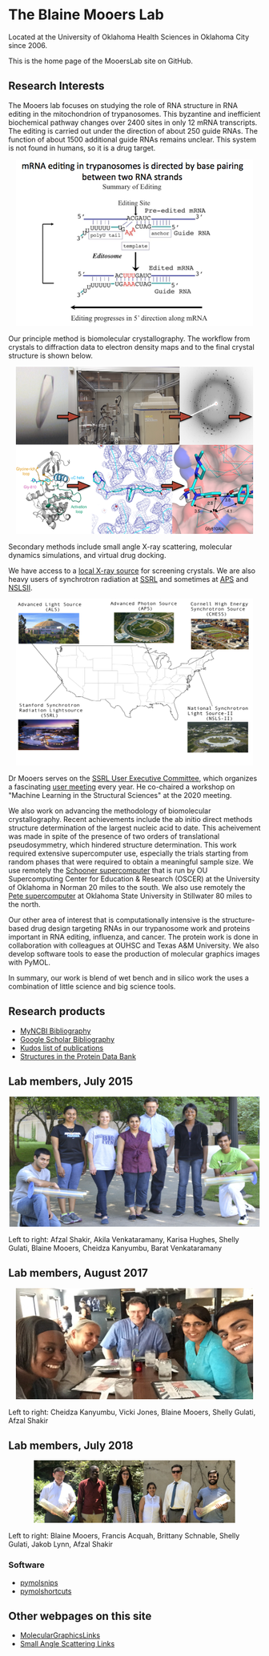 # The Blaine Mooers Lab

Located at the University of Oklahoma Health Sciences in Oklahoma City since 2006.

This is the home page of the MooersLab site on GitHub. 

## Research Interests

The Mooers lab focuses on studying the role of RNA structure in RNA editing in the mitochondrion of trypanosomes. 
This byzantine and inefficient biochemical pathway changes over 2400 sites in only 12 mRNA transcripts.
The editing is carried out under the direction of about 250 guide RNAs. 
The function of about 1500 additional guide RNAs remains unclear.
This system is not found in humans, so it is a drug target.

<p align="center"><img src="./images/EditingCartoon.png" alt="HTML5 Icon" style="width:473.2px;height:333.45px;"></p>

Our principle method is biomolecular crystallography. 
The workflow from crystals to diffraction data to electron density maps and to the final crystal structure is shown below.

<p align="center"><img src="./images/workflow.png" alt="HTML5 Icon" style="width:473.2px;height:333.45px;"></p>

Secondary methods include small angle X-ray scattering, molecular dynamics simulations, and virtual drug docking. 

We have access to a [local X-ray source](https://research.ouhsc.edu/Core-Facilities/Laboratory-of-Biomolecular-Structure-and-Function) for screening crystals.
We are also heavy users of synchrotron radiation at [SSRL](https://www-ssrl.slac.stanford.edu/content/science/scientific-techniques) and sometimes at [APS](https://www.aps.anl.gov/) and [NSLSII](https://www.bnl.gov/ps/).

<p align="center"><img src="./images/USmapSynchs.png" alt="HTML5 Icon" style="width:473.2px;height:333.45px;"></p>

Dr Mooers serves on the [SSRL User Executive Committee](https://www-ssrl.slac.stanford.edu/content/about-ssrl/ssrluo-2020-2021-executive-committee-members), which organizes a fascinating [user meeting](https://events.bizzabo.com/SLAC-UsersMeeting-2020/home) every year.
He co-chaired a workshop on "Machine Learning in the Structural Sciences" at the 2020 meeting.

We also work on advancing the methodology of biomolecular crystallography. 
Recent achievements include the ab initio direct methods structure determination of the largest nucleic acid to date. 
This acheivement was made in spite of the presence of two orders of translational pseudosymmetry, which hindered structure determination. 
This work required extensive supercomputer use, especially the trials starting from random phases that were required to obtain a meaningful sample size. 
We use remotely the [Schooner supercomputer](https://www.ou.edu/oscer) that is run by OU Supercomputing Center for Education & Research (OSCER) at the University of Oklahoma in Norman 20 miles to the south. 
We also use remotely the [Pete supercomputer](https://hpcc.okstate.edu/pete-supercomputer.html) at Oklahoma State University in Stillwater 80 miles to the north.

Our other area of interest that is computationally intensive is the structure-based drug design targeting RNAs in our trypanosome work and proteins important in RNA editing, influenza, and cancer. 
The protein work is done in collaboration with colleagues at OUHSC and Texas A&M University. 
We also develop software tools to ease the production of molecular graphics images with PyMOL. 

In summary, our work is blend of wet bench and in silico work the uses a combination of little science and big science tools.

## Research products

- [MyNCBI Bibliography](https://www.ncbi.nlm.nih.gov/sites/myncbi/blaine.mooers.1/bibliography/43937197/public/?sort=date&direction=%20descending)
- [Google Scholar Bibliography](https://scholar.google.com/citations?user=ZReXIXoAAAAJ&hl=en)
- [Kudos list of publications](www.growkudos.com/profile/blaine_mooers)
- [Structures in the Protein Data Bank](https://www.ncbi.nlm.nih.gov/structure?term=mooers-bh%0A)

## Lab members, July 2015

<p align="center"><img src="./images/MooersLab2015.png" alt="HTML5 Icon" style="width:500px;height:260px;"></p>

Left to right: Afzal Shakir, Akila Venkataramany, Karisa Hughes, Shelly Gulati, Blaine Mooers, Cheidza Kanyumbu, Barat Venkataramany

## Lab members, August 2017

<p align="center"><img src="./images/MooersLab2017.png" alt="HTML5 Icon" style="width:473.2px;height:222px;"></p>

Left to right:  Cheidza Kanyumbu, Vicki Jones, Blaine Mooers, Shelly Gulati, Afzal Shakir 

## Lab members, July 2018

<p align="center"><img src="./images/MooersLab2018.JPG" alt="HTML5 Icon" style="width:500;height:125px;"></p>

Left to right:  Blaine Mooers, Francis Acquah, Brittany Schnable, Shelly Gulati, Jakob Lynn, Afzal Shakir 




### Software

- [pymolsnips](https://mooerslab.github.com/pymolsnips)
- [pymolshortcuts](https://mooerslab.github.com/pymolshortcuts)

## Other webpages on this site

- [MolecularGraphicsLinks](https://mooerslab.github.io/MolecularGraphicsLinks/)
- [Small Angle Scattering Links](https://mooerslab.github.io/SmallAngleScatteringWebpage)
<!--- [Cryo Electron Microscopy Links](https://mooerslab.github.io/cryoEMLinks)--->